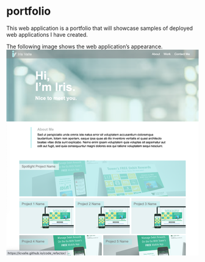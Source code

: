 # portfolio

This web application is a portfolio that will showcase samples of deployed web applications I have created.


The following image shows the web application’s appearance.
![portfolio](assets/images/portfolio_screenshot.png)